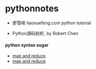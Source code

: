 # pythonnotes
- 廖雪峰 liaoxuefeng.com python tutorial

- Python源码剖析, by Robert Chen

#### python syntax sugar
- [map and reduce](./map_reduce_eg.py)
- <a href="./map_reduce_eg.py" target="_new"> map and reduce </a>
